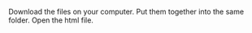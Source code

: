 Download the files on your computer. 
Put them together into the same folder. 
Open the html file. 
